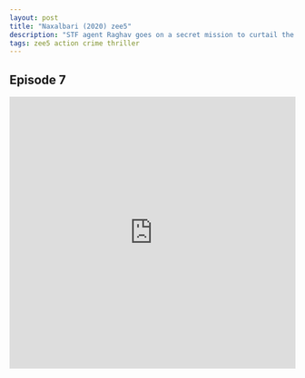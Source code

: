 ```yaml
---
layout: post
title: "Naxalbari (2020) zee5"
description: "STF agent Raghav goes on a secret mission to curtail the revival of a naxal uprising in Gadchiroli. But the war becomes too personal as he digs deeper and tries to uncover the larger plan of the uprising. "
tags: zee5 action crime thriller
---
```



## Episode 7

<div class="responsive-container">
<iframe src="https://drive.google.com/file/d/1OpSqaAs6B1nZDrNuEVpQcB__GYGUz10Q/preview" frameborder="0" marginwidth="0" marginheight="0" scrolling="NO" width="100%" height="480" allowfullscreen=""></iframe>
<div style="width: 80px; height: 80px; position: absolute; opacity: 0; right: 0px; top: 0px;"> </div></div>